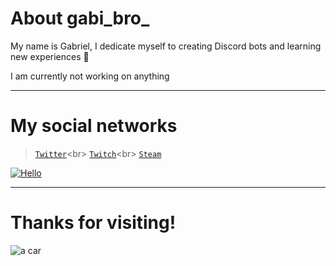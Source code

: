 # About gabi_bro_

My name is Gabriel, I dedicate myself to creating Discord bots and learning new experiences 🍞

I am currently not working on anything

---

# My social networks

> [`Twitter`](https://twitter.com/gabi_bro_)<br>
> [`Twitch`](https://www.twitch.tv/gabi_bro_)<br>
> [`Steam`](https://steamcommunity.com/id/gabi_bro_/)

[![Hello](https://img.shields.io/github/followers/gabibro?label=mmm&style=social)](https://github.com/gabibro)

---

# Thanks for visiting!

![a car](https://cdn.discordapp.com/attachments/617120220661678080/781213391133343744/image0.gif)
